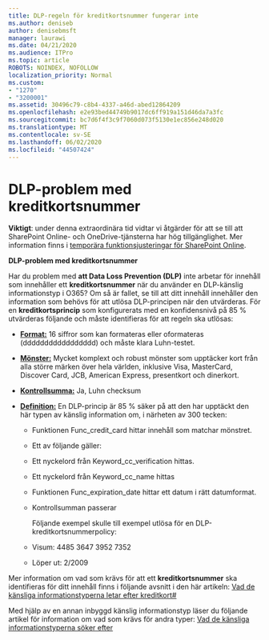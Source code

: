```yaml
---
title: DLP-regeln för kreditkortsnummer fungerar inte
ms.author: deniseb
author: denisebmsft
manager: laurawi
ms.date: 04/21/2020
ms.audience: ITPro
ms.topic: article
ROBOTS: NOINDEX, NOFOLLOW
localization_priority: Normal
ms.custom:
- "1270"
- "3200001"
ms.assetid: 30496c79-c8b4-4337-a46d-abed12864209
ms.openlocfilehash: e2e93bed44749b9017dc6ff919a151d46da7a3fc
ms.sourcegitcommit: bc7d6f4f3c9f7060d073f5130e1ec856e248d020
ms.translationtype: MT
ms.contentlocale: sv-SE
ms.lasthandoff: 06/02/2020
ms.locfileid: "44507424"
---
```

# <a name="dlp-issues-with-credit-card-numbers"></a>DLP-problem med kreditkortsnummer

**Viktigt**: under denna extraordinära tid vidtar vi åtgärder för att se till att SharePoint Online- och OneDrive-tjänsterna har hög tillgänglighet. Mer information finns i [temporära funktionsjusteringar för SharePoint Online](https://aka.ms/ODSPAdjustments).

**DLP-problem med kreditkortsnummer**

Har du problem med **att Data Loss Prevention (DLP)** inte arbetar för innehåll som innehåller ett **kreditkortsnummer** när du använder en DLP-känslig informationstyp i O365? Om så är fallet, se till att ditt innehåll innehåller den information som behövs för att utlösa DLP-principen när den utvärderas. För en **kreditkortsprincip** som konfigurerats med en konfidensnivå på 85 % utvärderas följande och måste identifieras för att regeln ska utlösas:
  
- **[Format:](https://docs.microsoft.com/microsoft-365/compliance/sensitive-information-type-entity-definitions#format-19)** 16 siffror som kan formateras eller oformateras (ddddddddddddddddd) och måste klara Luhn-testet.

- **[Mönster:](https://docs.microsoft.com/microsoft-365/compliance/sensitive-information-type-entity-definitions#pattern-19)** Mycket komplext och robust mönster som upptäcker kort från alla större märken över hela världen, inklusive Visa, MasterCard, Discover Card, JCB, American Express, presentkort och dinerkort.

- **[Kontrollsumma:](https://docs.microsoft.com/microsoft-365/compliance/sensitive-information-type-entity-definitions#checksum-19)** Ja, Luhn checksum

- **[Definition:](https://docs.microsoft.com/microsoft-365/compliance/sensitive-information-type-entity-definitions#definition-19)** En DLP-princip är 85 % säker på att den har upptäckt den här typen av känslig information om, i närheten av 300 tecken:

  - Funktionen Func_credit_card hittar innehåll som matchar mönstret.

  - Ett av följande gäller:

  - Ett nyckelord från Keyword_cc_verification hittas.

  - Ett nyckelord från Keyword_cc_name hittas

  - Funktionen Func_expiration_date hittar ett datum i rätt datumformat.

  - Kontrollsumman passerar

    Följande exempel skulle till exempel utlösa för en DLP-kreditkortsnummerpolicy:

  - Visum: 4485 3647 3952 7352
  
  - Löper ut: 2/2009

Mer information om vad som krävs för att ett **kreditkortsnummer** ska identifieras för ditt innehåll finns i följande avsnitt i den här artikeln: [Vad de känsliga informationstyperna letar efter kreditkort#](https://docs.microsoft.com/microsoft-365/compliance/sensitive-information-type-entity-definitions#credit-card-number)
  
Med hjälp av en annan inbyggd känslig informationstyp läser du följande artikel för information om vad som krävs för andra typer: [Vad de känsliga informationstyperna söker efter](https://docs.microsoft.com/microsoft-365/compliance/sensitive-information-type-entity-definitions)
  